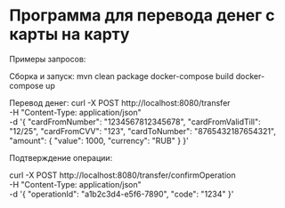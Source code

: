 # Программа для перевода денег с карты на карту
Примеры запросов:

Сборка и запуск:
mvn clean package
docker-compose build
docker-compose up


Перевод денег:
curl -X POST http://localhost:8080/transfer \
  -H "Content-Type: application/json" \
  -d '{
    "cardFromNumber": "1234567812345678",
    "cardFromValidTill": "12/25",
    "cardFromCVV": "123",
    "cardToNumber": "8765432187654321",
    "amount": {
      "value": 1000,
      "currency": "RUB"
    }
  }'


Подтверждение операции:

curl -X POST http://localhost:8080/transfer/confirmOperation \
  -H "Content-Type: application/json" \
  -d '{
    "operationId": "a1b2c3d4-e5f6-7890",
    "code": "1234"
  }'
